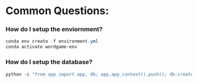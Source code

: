 # Common Questions:

### How do I setup the enviornment?
```powershell 
conda env create -f environment.yml
conda activate wordgame-env
```

### How do I setup the database?
```powershell
python -c "from app import app, db; app.app_context().push(); db.create_all()"
```